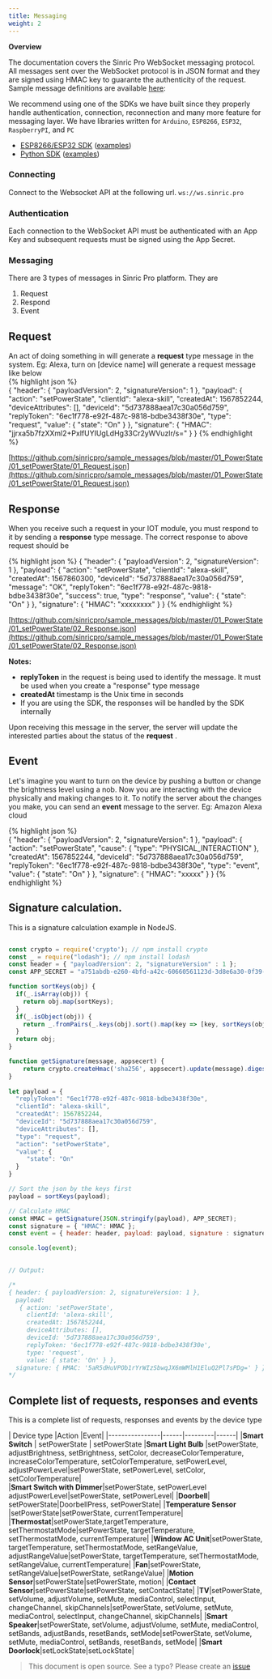```yaml
---
title: Messaging
weight: 2
---
```



**Overview**

The documentation covers the Sinric Pro WebSocket messaging protocol. All messages sent over the WebSocket protocol is in JSON format and they are signed using HMAC key  to guarante the authenticity of the request. Sample message definitions are available [here](https://github.com/sinricpro/sample_messages):

We recommend using one of the SDKs we have built since they properly handle authentication, connection, reconnection and many more feature for messaging layer. We have libraries written for `Arduino`, `ESP8266`, `ESP32`, `RaspberryPI`, and `PC`

-   [ESP8266/ESP32 SDK]([[https://github.com/sinricpro/SinricPro](https://github.com/sinricpro/SinricPro)]([https://github.com/sinricpro/SinricPro/tree/master/examples](https://github.com/sinricpro/SinricPro/tree/master/examples)))  ([examples]([https://github.com/sinricpro/Python-Examples](https://github.com/sinricpro/Python-Examples)))
-   [Python SDK]([https://github.com/sinricpro/Python-SDK](https://github.com/sinricpro/Python-SDK))  ([examples]([https://github.com/sinricpro/Python-Examples](https://github.com/sinricpro/Python-Examples)))

### Connecting
Connect to the Websocket API at the following url.
`ws://ws.sinric.pro`


### Authentication
Each connection to the WebSocket API must be authenticated with an App Key and subsequent requests must be signed using the App Secret.

### Messaging

There are 3 types of messages in Sinric Pro platform. They are

 1. Request
 2. Respond
 3. Event

## Request
An act of doing something in will generate a **request** type message in the system. Eg: Alexa, turn on [device name] will generate a request message like below  
{% highlight json %}   
{
    "header": {
        "payloadVersion": 2,
        "signatureVersion": 1
    },
    "payload": {
        "action": "setPowerState",
        "clientId": "alexa-skill",
        "createdAt": 1567852244,
        "deviceAttributes": [],
        "deviceId": "5d737888aea17c30a056d759",
        "replyToken": "6ec1f778-e92f-487c-9818-bdbe3438f30e",
        "type": "request",
        "value": {
            "state": "On"
        }
    },
    "signature": {
        "HMAC": "jjrxa5b7fzXXml2+PxlfUYIUgLdHg33Cr2yWVuzlr/s="
    }
}
{% endhighlight %}
 
[https://github.com/sinricpro/sample_messages/blob/master/01_PowerState/01_setPowerState/01_Request.json](https://github.com/sinricpro/sample_messages/blob/master/01_PowerState/01_setPowerState/01_Request.json)

## Response
 When you receive such a request in your IOT module, you must respond to it by sending a **response** type message. The correct response to above request should be

{% highlight json %}
{
    "header": {
        "payloadVersion": 2,
        "signatureVersion": 1
    },
    "payload": {
        "action": "setPowerState",
        "clientId": "alexa-skill",
        "createdAt": 1567860300,
        "deviceId": "5d737888aea17c30a056d759",
        "message": "OK",
        "replyToken": "6ec1f778-e92f-487c-9818-bdbe3438f30e",
        "success": true,
        "type": "response",
        "value": {
            "state": "On"
        }
    },
    "signature": {
        "HMAC": "xxxxxxxx"
    }
}
{% endhighlight %}

[https://github.com/sinricpro/sample_messages/blob/master/01_PowerState/01_setPowerState/02_Response.json](https://github.com/sinricpro/sample_messages/blob/master/01_PowerState/01_setPowerState/02_Response.json)

**Notes:**

* **replyToken** in the request is being used to identify the message. It must be used when you create a "response" type message
* **createdAt** timestamp is the Unix time in seconds
* If you are using the SDK, the responses will be handled by the SDK internally

Upon receiving this message in the server, the server will update the interested parties about the status of the **request** .

## Event
Let's imagine you want to turn on the device by pushing a button or change the brightness level using a nob. Now you are interacting with the device physically and making changes to it. To notify the server about the changes you make, you can send an **event**  message to the server. Eg: Amazon Alexa cloud

{% highlight json %}   
{
    "header": {
        "payloadVersion": 2,
        "signatureVersion": 1
    },
    "payload": {
        "action": "setPowerState",
        "cause": {
            "type": "PHYSICAL_INTERACTION"
        },
        "createdAt": 1567852244,
        "deviceId": "5d737888aea17c30a056d759",
        "replyToken": "6ec1f778-e92f-487c-9818-bdbe3438f30e",
        "type": "event",
        "value": {
            "state": "On"
        }
    },
    "signature": {
        "HMAC": "xxxxx"
    }
}
 {% endhighlight %}

## Signature calculation.
This is a signature calculation example in NodeJS. 

```js

const crypto = require('crypto'); // npm install crypto
const _ = require("lodash"); // npm install lodash
const header = { "payloadVersion": 2, "signatureVersion" : 1 };
const APP_SECRET = "a751abdb-e260-4bfd-a42c-60660561123d-3d8e6a30-0f39-42f0-a1ec-e47d47fb1392";

function sortKeys(obj) {
  if(_.isArray(obj)) {
    return obj.map(sortKeys);
  }
  if(_.isObject(obj)) {
    return _.fromPairs(_.keys(obj).sort().map(key => [key, sortKeys(obj[key])]));
  }
  return obj;
}

function getSignature(message, appsecert) {
    return crypto.createHmac('sha256', appsecert).update(message).digest('base64');
}
 
let payload = {
  "replyToken": "6ec1f778-e92f-487c-9818-bdbe3438f30e",
  "clientId": "alexa-skill",
  "createdAt": 1567852244,
  "deviceId": "5d737888aea17c30a056d759",
  "deviceAttributes": [],
  "type": "request",
  "action": "setPowerState",
  "value": {
	 "state": "On"
  }
}

// Sort the json by the keys first
payload = sortKeys(payload);

// Calculate HMAC
const HMAC = getSignature(JSON.stringify(payload), APP_SECRET);
const signature = { "HMAC": HMAC };
const event = { header: header, payload: payload, signature : signature };

console.log(event);
 

// Output:

/*
{ header: { payloadVersion: 2, signatureVersion: 1 },
  payload:
   { action: 'setPowerState',
     clientId: 'alexa-skill',
     createdAt: 1567852244,
     deviceAttributes: [],
     deviceId: '5d737888aea17c30a056d759',
     replyToken: '6ec1f778-e92f-487c-9818-bdbe3438f30e',
     type: 'request',
     value: { state: 'On' } },
  signature: { HMAC: '5aR5dHuVPOb1rYrWIzSbwqJX6mWMlH1EluQ2Pl7sPDg=' } }
*/
```

## Complete list of requests, responses and events

This is a complete list of requests, responses and events by the device type

| Device type               |Action |Event| 
|----------------|------|---------|------|
|**Smart Switch** | setPowerState | setPowerState 
|**Smart Light Bulb**  |setPowerState, adjustBrightness, setBrightness, setColor, decreaseColorTemperature, increaseColorTemperature, setColorTemperature, setPowerLevel, adjustPowerLevel|setPowerState, setPowerLevel, setColor, setColorTemperature|          
|**Smart Switch with Dimmer**|setPowerState, setPowerLevel adjustPowerLevel|setPowerState, setPowerLevel|
|**Doorbell**| setPowerState|DoorbellPress, setPowerState|
|**Temperature Sensor** |setPowerState|setPowerState, currentTemperature|
|**Thermostat**|setPowerState,targetTemperature, setThermostatMode|setPowerState, targetTemperature, setThermostatMode, currentTemperature|
|**Window AC Unit**|setPowerState, targetTemperature, setThermostatMode, setRangeValue, adjustRangeValue|setPowerState, targetTemperature, setThermostatMode, setRangeValue, currentTemperature|
|**Fan**|setPowerState, setRangeValue|setPowerState, setRangeValue|
|**Motion Sensor**|setPowerState|setPowerState, motion|
|**Contact Sensor**|setPowerState|setPowerState, setContactState|
|**TV**|setPowerState, setVolume, adjustVolume, setMute, mediaControl, selectInput, changeChannel, skipChannels|setPowerState, setVolume, setMute, mediaControl, selectInput, changeChannel, skipChannels|
|**Smart Speaker**|setPowerState, setVolume, adjustVolume, setMute, mediaControl, setBands, adjustBands, resetBands, setMode|setPowerState, setVolume, setMute, mediaControl, setBands, resetBands, setMode|
|**Smart Doorlock**|setLockState|setLockState| 

> This document is open source. See a typo? Please create an [issue](https://github.com/sinricpro/help-docs)